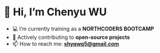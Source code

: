 # 👋 Hi, I’m Chenyu WU

- 💻 I’m currently training as a **NORTHCODERS BOOTCAMP**  
- 🌱 Actively contributing to **open-source projects**  
- 📫 How to reach me: **shyqwq5@gmail.com**
